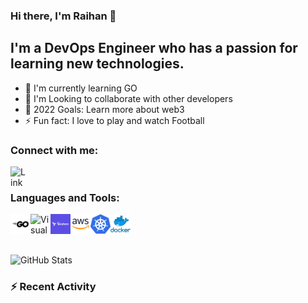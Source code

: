 ### Hi there, I'm Raihan 👋

## I'm a DevOps Engineer who has a passion for learning new technologies.
-   🔭 I'm currently learning GO
-   🌱 I'm Looking to collaborate with other developers
-   🥅 2022 Goals: Learn more about web3
-   ⚡ Fun fact: I love to play and watch Football

### Connect with me:

<a href="https://www.linkedin.com/in/raihan-a-843296157/" target="_blank"><img href height="32" align="left" alt="LinkedIn" width="26px" src="https://unpkg.com/simple-icons@v6/icons/linkedin.svg" /></a>

<br />

### Languages and Tools:

<img href height="32" align="left" alt="GO" width="32" src="https://raw.githubusercontent.com/github/explore/80688e429a7d4ef2fca1e82350fe8e3517d3494d/topics/go/go.png" />
<img href height="32" align="left" alt="Visual Studio Code" width="32" src="https://media.githubusercontent.com/media/microsoft/vscode-docs/main/images/logo-stable.png" />
<img href height="32" align="left" alt="Terraform" width="32" src="https://raw.githubusercontent.com/github/explore/80688e429a7d4ef2fca1e82350fe8e3517d3494d/topics/terraform/terraform.png" />
<img href height="32" align="left" alt="AWS" width="32" src="https://raw.githubusercontent.com/github/explore/fbceb94436312b6dacde68d122a5b9c7d11f9524/topics/aws/aws.png" />
<img href height="32" align="left" alt="Kubernetes" width="32" src="https://raw.githubusercontent.com/github/explore/01ea2a586e5da744792d0ccfce2f68b861f29301/topics/kubernetes/kubernetes.png" />
<img href height="32" align="left" alt="Docker" width="32" src="https://raw.githubusercontent.com/github/explore/01ea2a586e5da744792d0ccfce2f68b861f29301/topics/docker/docker.png" />

<br />
<br />
<br />

![GitHub Stats](https://github-readme-stats.vercel.app/api?username=raihan11x&theme=radical)
<br />

### :zap: Recent Activity
<!--START_SECTION:activity-->
<!--END_SECTION:activity-->
